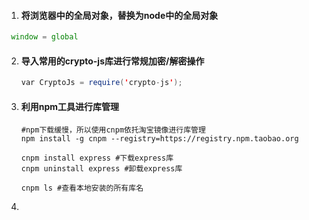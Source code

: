 1. #### 将浏览器中的全局对象，替换为node中的全局对象

```javascript
 window = global
```

2. #### 导入常用的crypto-js库进行常规加密/解密操作

    ```java
    var CryptoJs = require('crypto-js');
    ```

    

3. #### 利用npm工具进行库管理

    ```
    #npm下载缓慢，所以使用cnpm依托淘宝镜像进行库管理
    npm install -g cnpm --registry=https://registry.npm.taobao.org
    
    cnpm install express #下载express库
    cnpm uninstall express #卸载express库
    
    cnpm ls #查看本地安装的所有库名
    ```

    

4. 